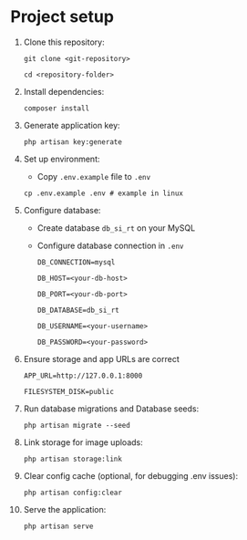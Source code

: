 # Project setup

1. Clone this repository:


    `git clone <git-repository>`

    `cd <repository-folder>`


2. Install dependencies:


    `composer install`

3. Generate application key:


    `php artisan key:generate`

4. Set up environment:

   - Copy `.env.example` file to `.env`


    `cp .env.example .env # example in linux`

5. Configure database:
    
   - Create database `db_si_rt` on your MySQL

    - Configure database connection in `.env` 


       `DB_CONNECTION=mysql`
      
       `DB_HOST=<your-db-host>`
       
       `DB_PORT=<your-db-port>`
       
       `DB_DATABASE=db_si_rt`
      
       `DB_USERNAME=<your-username>`
       
       `DB_PASSWORD=<your-password>`

6. Ensure storage and app URLs are correct


    `APP_URL=http://127.0.0.1:8000`
   
    `FILESYSTEM_DISK=public`

8. Run database migrations and Database seeds:


    `php artisan migrate --seed`

9. Link storage for image uploads:


    `php artisan storage:link`

10. Clear config cache (optional, for debugging .env issues):


    `php artisan config:clear`

11. Serve the application:


    `php artisan serve`
